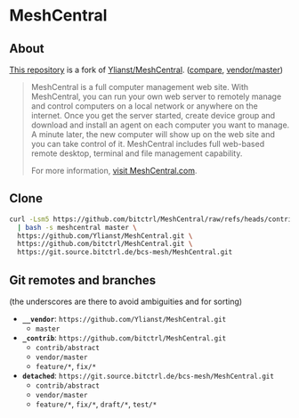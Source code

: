 # MeshCentral

## About
[This repository](https://github.com/bitctrl/MeshCentral) is a fork of [Ylianst/MeshCentral](https://github.com/Ylianst/MeshCentral). ([compare](https://github.com/Ylianst/MeshCentral/compare/master...bitctrl:MeshCentral:vendor/master), [vendor/master](https://github.com/bitctrl/MeshCentral/tree/vendor/master))

> MeshCentral is a full computer management web site. With MeshCentral, you can run your own web server to remotely manage and control computers on a local network or anywhere on the internet. Once you get the server started, create device group and download and install an agent on each computer you want to manage. A minute later, the new computer will show up on the web site and you can take control of it. MeshCentral includes full web-based remote desktop, terminal and file management capability.
>
> For more information, [visit MeshCentral.com](https://meshcentral.com).

## Clone
```bash
curl -Lsm5 https://github.com/bitctrl/MeshCentral/raw/refs/heads/contrib/abstract/clone-23-npm.sh \
  | bash -s meshcentral master \
  https://github.com/Ylianst/MeshCentral.git \
  https://github.com/bitctrl/MeshCentral.git \
  https://git.source.bitctrl.de/bcs-mesh/MeshCentral.git
```

## Git remotes and branches
(the underscores are there to avoid ambiguities and for sorting)
- **`__vendor`**: `https://github.com/Ylianst/MeshCentral.git`
  - `master`
- **`_contrib`**: `https://github.com/bitctrl/MeshCentral.git`
  - `contrib/abstract`
  - `vendor/master`
  - `feature/*`, `fix/*`
- **`detached`**: `https://git.source.bitctrl.de/bcs-mesh/MeshCentral.git`
  - `contrib/abstract`
  - `vendor/master`
  - `feature/*`, `fix/*`, `draft/*`, `test/*`

